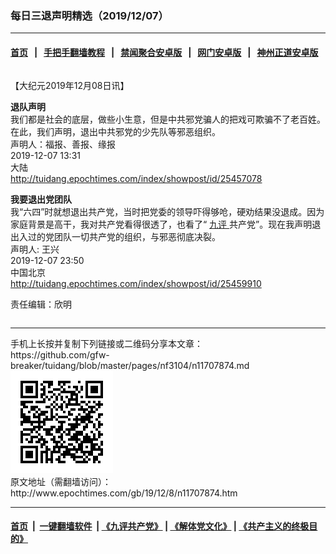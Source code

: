 ### 每日三退声明精选（2019/12/07）
------------------------

#### [首页](https://github.com/gfw-breaker/banned-news1/blob/master/README.md) &nbsp;&nbsp;|&nbsp;&nbsp; [手把手翻墙教程](https://github.com/gfw-breaker/guides/wiki) &nbsp;&nbsp;|&nbsp;&nbsp; [禁闻聚合安卓版](https://github.com/gfw-breaker/bn-android) &nbsp;&nbsp;|&nbsp;&nbsp; [网门安卓版](https://github.com/oGate2/oGate) &nbsp;&nbsp;|&nbsp;&nbsp; [神州正道安卓版](https://github.com/SzzdOgate/update) 



<div class="column" id="artbody" itemprop="articleBody">
 <!-- article content begin -->
 <p>
  【大纪元2019年12月08日讯】
 </p>
 <p>
  <strong>
   退队声明
  </strong>
  <br/>
  我们都是社会的底层，做些小生意，但是中共邪党骗人的把戏可欺骗不了老百姓。在此，我们声明，退出中共邪党的少先队等邪恶组织。
  <br/>
  声明人：福报、善报、缘报
  <br/>
  2019-12-07 13:31
  <br/>
  大陆
  <br/>
  <a href="http://tuidang.epochtimes.com/index/showpost/id/25457078">
   http://tuidang.epochtimes.com/index/showpost/id/25457078
  </a>
 </p>
 <p>
  <strong>
   我要退出党团队
  </strong>
  <br/>
  我“六四”时就想退出共产党，当时把党委的领导吓得够呛，硬劝结果没退成。因为家庭背景是高干，我对共产党看得很透了，也看了“
  <a href="http://www.epochtimes.com/gb/tag/%E4%B9%9D%E8%AF%84.html">
   九评
  </a>
  共产党”。现在我声明退出入过的党团队一切共产党的组织，与邪恶彻底决裂。
  <br/>
  声明人: 王兴
  <br/>
  2019-12-07 23:50
  <br/>
  中国北京
  <br/>
  <a href="http://tuidang.epochtimes.com/index/showpost/id/25459910">
   http://tuidang.epochtimes.com/index/showpost/id/25459910
  </a>
 </p>
 <p>
  责任编辑：欣明
 </p>
 <!-- article content end -->
 <div id="below_article_ad">
  <div id="below_article_ad_inner">
  </div>
 </div>
</div>

<hr/>
手机上长按并复制下列链接或二维码分享本文章：<br/>
https://github.com/gfw-breaker/tuidang/blob/master/pages/nf3104/n11707874.md <br/>
<a href='https://github.com/gfw-breaker/tuidang/blob/master/pages/nf3104/n11707874.md'><img src='https://github.com/gfw-breaker/tuidang/blob/master/pages/nf3104/n11707874.md.png'/></a> <br/>
原文地址（需翻墙访问）：http://www.epochtimes.com/gb/19/12/8/n11707874.htm


------------------------
#### [首页](https://github.com/gfw-breaker/banned-news/blob/master/README.md) &nbsp;|&nbsp; [一键翻墙软件](https://github.com/gfw-breaker/nogfw/blob/master/README.md) &nbsp;| [《九评共产党》](https://github.com/gfw-breaker/9ping.md/blob/master/README.md#九评之一评共产党是什么) | [《解体党文化》](https://github.com/gfw-breaker/jtdwh.md/blob/master/README.md) | [《共产主义的终极目的》](https://github.com/gfw-breaker/gczydzjmd.md/blob/master/README.md)


<img src='http://gfw-breaker.win/tuidang/pages/nf3104/n11707874.md' width='0px' height='0px'/>